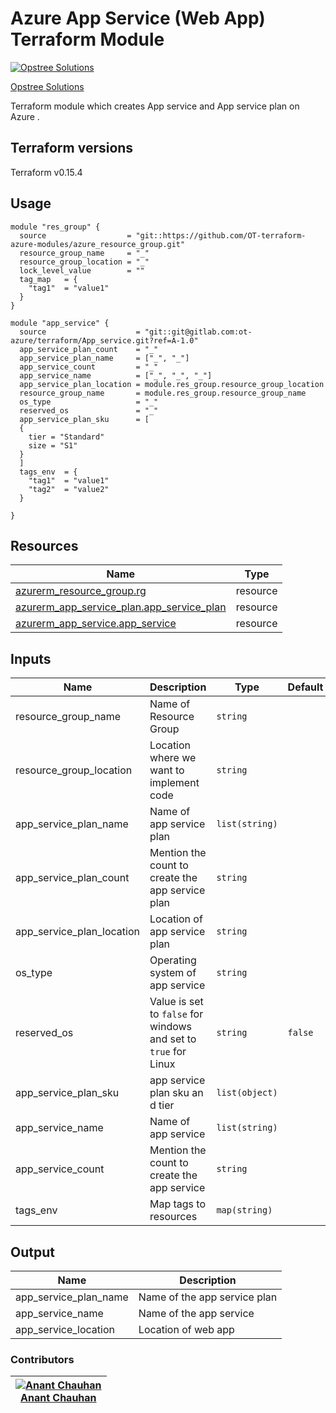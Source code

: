 Azure App Service (Web App) Terraform Module
=============================================

[![Opstree Solutions][opstree_avatar]][opstree_homepage]

[Opstree Solutions][opstree_homepage]

  [opstree_homepage]: https://opstree.github.io/
  [opstree_avatar]: https://img.cloudposse.com/150x150/https://github.com/opstree.png

Terraform module which creates App service and App service plan on Azure .

Terraform versions
------------------
Terraform v0.15.4


Usage
------

```hcl
module "res_group" {
  source                  = "git::https://github.com/OT-terraform-azure-modules/azure_resource_group.git"
  resource_group_name     = "_"
  resource_group_location = "_"
  lock_level_value        = ""
  tag_map   = {
    "tag1"  = "value1"
  }
}

module "app_service" {
  source                    = "git::git@gitlab.com:ot-azure/terraform/App_service.git?ref=A-1.0"
  app_service_plan_count    = "_"
  app_service_plan_name     = ["_", "_"]
  app_service_count         = "_"
  app_service_name          = ["_", "_", "_"]
  app_service_plan_location = module.res_group.resource_group_location
  resource_group_name       = module.res_group.resource_group_name
  os_type                   = "_"
  reserved_os               = "_"
  app_service_plan_sku      = [
  {
    tier = "Standard"
    size = "S1"
  }
  ]
  tags_env  = {
    "tag1"  = "value1"
    "tag2"  = "value2"
  }

}

```



Resources
------
| Name | Type |
|------|------|
| [azurerm_resource_group.rg](https://registry.terraform.io/providers/hashicorp/azurerm/latest/docs/resources/resource_group) | resource |
| [azurerm_app_service_plan.app_service_plan](https://registry.terraform.io/providers/hashicorp/azurerm/latest/docs/resources/app_service_plan) | resource |
| [azurerm_app_service.app_service](https://registry.terraform.io/providers/hashicorp/azurerm/latest/docs/resources/app_service) | resource |


Inputs
------
| Name | Description | Type | Default | Required |
|------|-------------|------|---------|:--------:|
| resource_group_name | Name of Resource Group | `string` |  | yes |
| resource_group_location | Location where we want to implement code | `string` |  | yes |
| app_service_plan_name | Name of app service plan | `list(string)` | | yes |
| app_service_plan_count| Mention the count to create the app service plan | `string` | | yes |
| app_service_plan_location | Location of app service plan | `string` | | yes |
| os_type | Operating system of app service | `string` | | yes |
| reserved_os | Value is set to `false` for windows and set to `true` for Linux | `string` | `false` | no |
| app_service_plan_sku | app service plan sku an d tier | `list(object)` |  | yes |
| app_service_name | Name of app service | `list(string)` | | yes |
| app_service_count | Mention the count to create the app service | `string` | | yes |
| tags_env | Map tags to resources | `map(string)` | | no |








Output
------
| Name | Description |
|------|-------------|  
| app_service_plan_name | Name of the app service plan |
| app_service_name | Name of the app service |
| app_service_location | Location of web app |


### Contributors

|  [![Anant Chauhan][Anant_avatar]][Anant_homepage]<br/>[Anant Chauhan][Anant_homepage] |
|---|

  [anant_homepage]: https://gitlab.com/anant.chauhan1
  [anant_avatar]: https://gitlab.com/uploads/-/system/user/avatar/9372704/avatar.png?width=400
